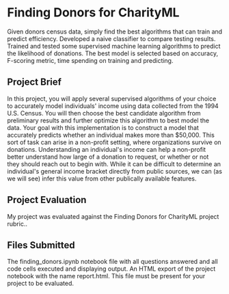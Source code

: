 # Finding Donors for CharityML

Given donors census data, simply find the best algorithms that can train and predict efficiency. Developed a naive classifier to compare testing results. Trained and tested some supervised machine learning algorithms to predict the likelihood of donations. The best model is selected based on accuracy, F-scoring metric, time spending on training and predicting.

## Project Brief
In this project, you will apply several supervised algorithms of your choice to accurately model individuals' income using data collected from the 1994 U.S. Census. You will then choose the best candidate algorithm from preliminary results and further optimize this algorithm to best model the data. Your goal with this implementation is to construct a model that accurately predicts whether an individual makes more than $50,000. This sort of task can arise in a non-profit setting, where organizations survive on donations. Understanding an individual's income can help a non-profit better understand how large of a donation to request, or whether or not they should reach out to begin with. While it can be difficult to determine an individual's general income bracket directly from public sources, we can (as we will see) infer this value from other publically available features.

## Project Evaluation
My project was evaluated against the Finding Donors for CharityML project rubric..

## Files Submitted
The finding_donors.ipynb notebook file with all questions answered and all code cells executed and displaying output.
An HTML export of the project notebook with the name report.html. This file must be present for your project to be evaluated.
